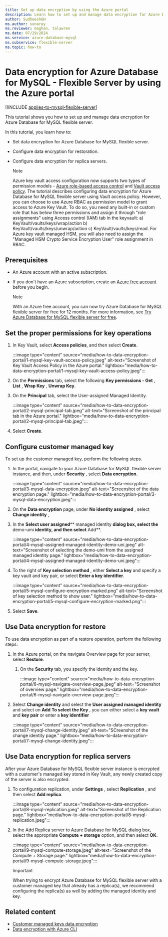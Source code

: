 ```yaml
---
title: Set up data encryption by using the Azure portal
description: Learn how to set up and manage data encryption for Azure Database for MySQL - Flexible Server by using the Azure portal.
author: SudheeshGH
ms.author: sunaray
ms.reviewer: maghan, talawren
ms.date: 07/29/2024
ms.service: azure-database-mysql
ms.subservice: flexible-server
ms.topic: how-to
---
```


# Data encryption for Azure Database for MySQL - Flexible Server by using the Azure portal

[!INCLUDE [applies-to-mysql-flexible-server](../includes/applies-to-mysql-flexible-server.md)]

This tutorial shows you how to set up and manage data encryption for Azure Database for MySQL flexible server.

In this tutorial, you learn how to:

- Set data encryption for Azure Database for MySQL flexible server.
- Configure data encryption for restoration.
- Configure data encryption for replica servers.

  > [!NOTE]  
  > Azure key vault access configuration now supports two types of permission models - [Azure role-based access control](../../role-based-access-control/overview.md) and [Vault access policy](/azure/key-vault/general/assign-access-policy). The tutorial describes configuring data encryption for Azure Database for MySQL flexible server using Vault access policy. However, you can choose to use Azure RBAC as permission model to grant access to Azure Key Vault. To do so, you need any built-in or custom role that has below three permissions and assign it through "role assignments" using Access control (IAM) tab in the keyvault: a) KeyVault/vaults/keys/wrap/action b) KeyVault/vaults/keys/unwrap/action c) KeyVault/vaults/keys/read. For Azure key vault managed HSM, you will also need to assign the "Managed HSM Crypto Service Encryption User" role assignment in RBAC.

## Prerequisites

- An Azure account with an active subscription.
- If you don't have an Azure subscription, create an [Azure free account](https://azure.microsoft.com/free) before you begin.

    > [!NOTE]  
    > With an Azure free account, you can now try Azure Database for MySQL flexible server for free for 12 months. For more information, see [Try Azure Database for MySQL flexible server for free](how-to-deploy-on-azure-free-account.md).

## Set the proper permissions for key operations

1. In Key Vault, select **Access policies**, and then select **Create**.

    :::image type="content" source="media/how-to-data-encryption-portal/1-mysql-key-vault-access-policy.jpeg" alt-text="Screenshot of Key Vault Access Policy in the Azure portal." lightbox="media/how-to-data-encryption-portal/1-mysql-key-vault-access-policy.jpeg":::

1. On the **Permissions** tab, select the following **Key permissions - Get** , **List** , **Wrap Key** , **Unwrap Key**.

1. On the **Principal** tab, select the User-assigned Managed Identity.

    :::image type="content" source="media/how-to-data-encryption-portal/2-mysql-principal-tab.jpeg" alt-text="Screenshot of the principal tab in the Azure portal." lightbox="media/how-to-data-encryption-portal/2-mysql-principal-tab.jpeg":::

1. Select **Create**.

## Configure customer managed key

To set up the customer managed key, perform the following steps.

1. In the portal, navigate to your Azure Database for MySQL flexible server instance, and then, under **Security** , select **Data encryption**.

    :::image type="content" source="media/how-to-data-encryption-portal/3-mysql-data-encryption.jpeg" alt-text="Screenshot of the data encryption page." lightbox="media/how-to-data-encryption-portal/3-mysql-data-encryption.jpeg":::

1. On the **Data encryption** page, under **No identity assigned** , select **Change identity** ,

1. In the **Select user assigned**** managed identity **dialog box, select the** demo-umi **identity, and then select** Add**.

    :::image type="content" source="media/how-to-data-encryption-portal/4-mysql-assigned-managed-identity-demo-uni.jpeg" alt-text="Screenshot of selecting the demo-umi from the assigned managed identity page." lightbox="media/how-to-data-encryption-portal/4-mysql-assigned-managed-identity-demo-uni.jpeg":::

1. To the right of **Key selection method** , either **Select a key** and specify a key vault and key pair, or select **Enter a key identifier**.

    :::image type="content" source="media/how-to-data-encryption-portal/5-mysql-configure-encryption-marked.png" alt-text="Screenshot of key selection method to show user." lightbox="media/how-to-data-encryption-portal/5-mysql-configure-encryption-marked.png":::

1. Select **Save**.

## Use Data encryption for restore

To use data encryption as part of a restore operation, perform the following steps.

1. In the Azure portal, on the navigate Overview page for your server, select **Restore**.
    1. On the **Security** tab, you specify the identity and the key.

        :::image type="content" source="media/how-to-data-encryption-portal/6-mysql-navigate-overview-page.jpeg" alt-text="Screenshot of overview page." lightbox="media/how-to-data-encryption-portal/6-mysql-navigate-overview-page.jpeg":::

1. Select **Change identity** and select the **User assigned managed identity** and select on **Add**
**To select the Key** , you can either select a **key vault** and **key pair** or enter a **key identifier**

    :::image type="content" source="media/how-to-data-encryption-portal/7-mysql-change-identity.jpeg" alt-text="SCreenshot of the change identity page." lightbox="media/how-to-data-encryption-portal/7-mysql-change-identity.jpeg":::

## Use Data encryption for replica servers

After your Azure Database for MySQL flexible server instance is encrypted with a customer's managed key stored in Key Vault, any newly created copy of the server is also encrypted.

1. To configuration replication, under **Settings** , select **Replication** , and then select **Add replica**.

    :::image type="content" source="media/how-to-data-encryption-portal/8-mysql-replication.jpeg" alt-text="Screenshot of the Replication page." lightbox="media/how-to-data-encryption-portal/8-mysql-replication.jpeg":::

1. In the Add Replica server to Azure Database for MySQL dialog box, select the appropriate **Compute + storage** option, and then select **OK**.

    :::image type="content" source="media/how-to-data-encryption-portal/9-mysql-compute-storage.jpeg" alt-text="Screenshot of the Compute + Storage page." lightbox="media/how-to-data-encryption-portal/9-mysql-compute-storage.jpeg":::

    > [!IMPORTANT]  
    > When trying to encrypt Azure Database for MySQL flexible server with a customer managed key that already has a replica(s), we recommend configuring the replica(s) as well by adding the managed identity and key.

## Related content

- [Customer managed keys data encryption](concepts-customer-managed-key.md)
- [Data encryption with Azure CLI](how-to-data-encryption-cli.md)
